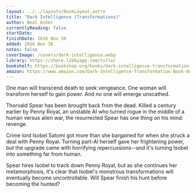 ```yaml
---
layout: ../../layouts/BookLayout.astro
title: "Dark Intelligence (Transformations)"
author: Neal Asher
currentlyReading: false
startDate:
finishDate: 2016 Nov 30
added: 2016 Nov 30
notes: false
coverImage: /covers/dark-intelligence.webp
library: https://share.libbyapp.com/title/
bookshelf: https://bookshop.org/books/dark-intelligence-transformation-book-one/9781597808446
amazon: https://www.amazon.com/Dark-Intelligence-Transformation-Book-One/dp/159780844X
---
```


One man will transcend death to seek vengeance. One woman will transform herself to gain power. And no one will emerge unscathed.

Thorvald Spear has been brought back from the dead. Killed a century earlier by Penny Royal, an unstable AI who turned rogue in the middle of a human versus alien war, the resurrected Spear has one thing on his mind: revenge.

Crime lord Isobel Satomi got more than she bargained for when she struck a deal with Penny Royal. Turning part-AI herself gave her frightening power, but the upgrade came with horrifying repercussions--and it's turning Isobel into something far from human.

Spear hires Isobel to track down Penny Royal, but as she continues her metamorphosis, it's clear that Isobel's monstrous transformations will eventually become uncontrollable. Will Spear finish his hunt before becoming the hunted?

<!-- ### Notes & Highlights -->

